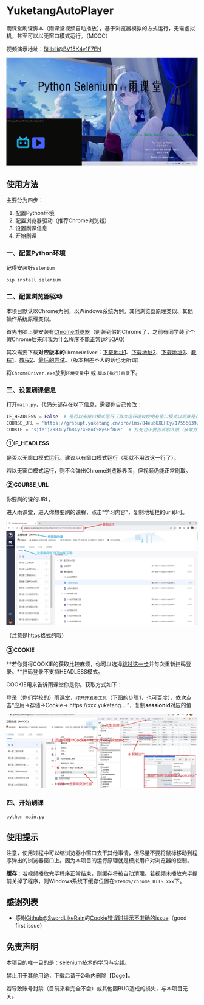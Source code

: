 <!--
 * @Author: LetMeFly
 * @Date: 2023-09-22 18:26:15
 * @LastEditors: LetMeFly
 * @LastEditTime: 2023-09-24 16:22:13
-->
# YuketangAutoPlayer

雨课堂刷课脚本（雨课堂视频自动播放），基于浏览器模拟的方式运行，无需虚拟机，甚至可以以无窗口模式运行。（MOOC）

视频演示地址：[Bilibili@BV15K4y1F7EN](https://www.bilibili.com/video/BV15K4y1F7EN/)

<!-- <iframe src="//player.bilibili.com/player.html?aid=873783562&bvid=BV15K4y1F7EN&cid=1275745338&p=1" scrolling="no" border="0" frameborder="no" framespacing="0" allowfullscreen="true"> </iframe> -->

[![](img/video-cover.jpg)](https://www.bilibili.com/video/BV15K4y1F7EN/)

## 使用方法

主要分为四步：

1. 配置Python环境
2. 配置浏览器驱动（推荐Chrome浏览器）
3. 设置刷课信息
4. 开始刷课

### 一、配置Python环境

记得安装好```selenium```

```bash
pip install selenium
```

### 二、配置浏览器驱动

本项目默认以Chrome为例，以Windows系统为例。其他浏览器原理类似、其他操作系统原理类似。

首先电脑上要安装有[Chrome浏览器](https://www.google.cn/chrome/index.html)（别装到假的Chrome了，之前有同学装了个假Chrome后来问我为什么程序不能正常运行QAQ）

其次需要下载**对应版本的**```ChromeDriver```：[下载地址1](https://chromedriver.chromium.org/downloads)、[下载地址2](https://googlechromelabs.github.io/chrome-for-testing/)、[下载地址3](https://github.com/LetMeFly666/YuketangAutoPlayer/releases/download/v0.0/chromedriver.exe)、[教程1](https://blog.csdn.net/fighting_jiang/article/details/116298853)、[教程2](https://blog.csdn.net/zhoukeguai/article/details/113247342)、[最后的尝试](https://cn.bing.com/search?q=chromedriver%E4%B8%8B%E8%BD%BD)。（版本相差不大的话也无所谓）

将```ChromeDriver.exe```放到```环境变量```中 或 ```脚本(执行)目录```下。

### 三、设置刷课信息

打开```main.py```，代码头部存在以下信息，需要你自己修改：

```python
IF_HEADLESS = False  # 是否以无窗口模式运行（首次运行建议使用有窗口模式以观察是否符合预期）
COURSE_URL = 'https://grsbupt.yuketang.cn/pro/lms/84eubUXLHEy/17556639/studycontent'  # 要刷的课的地址（获取方式见README）
COOKIE = 'sjfeij2983uyfh84y7498uf98ys8f8u9'  # 打死也不要告诉别人哦（获取方式见README）
```

#### ①IF_HEADLESS

是否以无窗口模式运行。建议以有窗口模式运行（那就不用改这一行了）。

若以无窗口模式运行，则不会弹出Chrome浏览器界面，但视频仍能正常刷取。

#### ②COURSE_URL

你要刷的课的URL。

进入雨课堂，进入你想要刷的课程，点击“学习内容”，复制地址栏的url即可。

![how-to-get-url](img/how-to-get-url.jpg)

（注意是https格式的哦）

#### ③COOKIE

**若你觉得COOKIE的获取比较麻烦，你可以选择[跳过这一步](#四开始刷课)并每次重新扫码登录。**扫码登录不支持HEADLESS模式。

COOKIE用来告诉雨课堂你是你。获取方式如下：

登录（你们学校的）雨课堂，```打开开发者工具```（下图的步骤1，也可百度），依次点击“应用→存储→Cookie→ https&#58;&#47;&#47;xxx.yuketang... ”，复制**sessionid**对应的值

![/how-to-get-cookie](img/how-to-get-cookie.jpg)

### 四、开始刷课

```python
python main.py
```

## 使用提示

注意，使用过程中可以缩浏览器小窗口去干其他事情，但尽量不要将鼠标移动到程序弹出的浏览器窗口上。因为本项目的运行原理就是模拟用户对浏览器的控制。

**缓存**：若视频播放完毕程序正常结束，则缓存将被自动清理。若视频未播放完毕提前关掉了程序，则Windows系统下缓存位置在```%temp%/chrome_BITS_xxx```下。

## 感谢列表

+ 感谢[Github@SwordLikeRain](https://github.com/SwordLikeRain)的[Cookie错误时提示不准确的issue](https://github.com/LetMeFly666/YuketangAutoPlayer/issues/1)（good first issue）

## 免责声明

本项目的唯一目的是：selenium技术的学习与实践。

禁止用于其他用途，下载后请于24h内删除【Doge】。

若导致账号封禁（目前来看完全不会）或其他因BUG造成的损失，与本项目无关。
